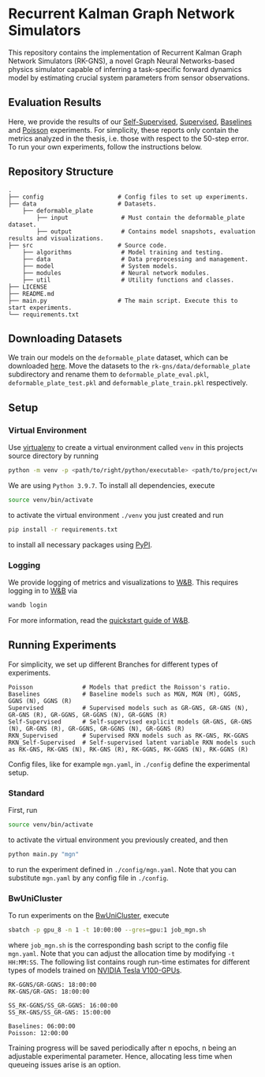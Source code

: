 # Recurrent Kalman Graph Network Simulators
This repository contains the implementation of Recurrent Kalman Graph Network Simulators (RK-GNS), 
a novel Graph Neural Networks-based physics simulator capable of inferring a task-specific forward dynamics model 
by estimating crucial system parameters from sensor observations. 

## Evaluation Results
Here, we provide the results of our [Self-Supervised](https://api.wandb.ai/links/cem_oezcan/pdk22ejv), 
[Supervised](https://wandb.ai/cem_oezcan/RK-GNS/reports/Supervised-Results--Vmlldzo2NjQ3MDM5), [Baselines](https://api.wandb.ai/links/cem_oezcan/kkfcadio) and 
[Poisson](https://api.wandb.ai/links/cem_oezcan/henynbhy) experiments. For simplicity, these reports only contain the metrics analyzed in the thesis, 
i.e. those with respect to the 50-step error. To run your own experiments, follow the instructions below.
## Repository Structure
```
.             
├── config                     # Config files to set up experiments.
├── data                       # Datasets.
    ├── deformable_plate                     
        ├── input               # Must contain the deformable_plate dataset.
        ├── output              # Contains model snapshots, evaluation results and visualizations.
├── src                        # Source code.
    ├── algorithms              # Model training and testing.
    ├── data                    # Data preprocessing and management.
    ├── model                   # System models.
    ├── modules                 # Neural network modules.
    ├── util                    # Utility functions and classes.
├── LICENSE                    
├── README.md
├── main.py                    # The main script. Execute this to start experiments.             
└── requirements.txt
```           

## Downloading Datasets
We train our models on the `deformable_plate` dataset, which can be downloaded [here](https://drive.google.com/drive/folders/1hNQyOSWE8PncOoLwXku7-gTLQQlwcOrW?usp=sharing).
Move the datasets to the `rk-gns/data/deformable_plate` subdirectory and rename them to `deformable_plate_eval.pkl`, `deformable_plate_test.pkl` and `deformable_plate_train.pkl` respectively.

## Setup

### Virtual Environment
Use [virtualenv](https://virtualenv.pypa.io/) to create a virtual environment called `venv` in this projects source directory by running 
```bash
python -m venv -p <path/to/right/python/executable> <path/to/project/venv>
```
We are using `Python 3.9.7`.
To install all dependencies, execute
```bash
source venv/bin/activate
```
to activate the virtual environment `./venv` you just created and run
```bash
pip install -r requirements.txt
```
to install all necessary packages using [PyPI](https://pypi.org/).

### Logging
We provide logging of metrics and visualizations to [W&B](https://wandb.ai). 
This requires logging in to [W&B](https://wandb.ai) via 
```bash
wandb login
```
For more information, read the [quickstart guide of W&B](https://docs.wandb.ai/quickstart).

## Running Experiments
For simplicity, we set up different Branches for different types of experiments.
```
Poisson              # Models that predict the Roisson's ratio. 
Baselines            # Baseline models such as MGN, MGN (M), GGNS, GGNS (N), GGNS (R)
Supervised           # Supervised models such as GR-GNS, GR-GNS (N), GR-GNS (R), GR-GGNS, GR-GGNS (N), GR-GGNS (R)
Self-Supervised      # Self-supervised explicit models GR-GNS, GR-GNS (N), GR-GNS (R), GR-GGNS, GR-GGNS (N), GR-GGNS (R)
RKN_Supervised       # Supervised RKN models such as RK-GNS, RK-GGNS
RKN_Self-Supervised  # Self-supervised latent variable RKN models such as RK-GNS, RK-GNS (N), RK-GNS (R), RK-GGNS, RK-GGNS (N), RK-GGNS (R)
```
Config files, like for example `mgn.yaml`, in `./config` define the experimental setup.

### Standard
First, run 
```bash
source venv/bin/activate
```
to activate the virtual environment you previously created, and then
```bash
python main.py "mgn"
```
to run the experiment defined in `./config/mgn.yaml`. Note that you can substitute `mgn.yaml` by any config file in `./config`.

### BwUniCluster
To run experiments on the [BwUniCluster](https://wiki.bwhpc.de/e/Category:BwUniCluster_2.0), execute
```bash
sbatch -p gpu_8 -n 1 -t 10:00:00 --gres=gpu:1 job_mgn.sh
```
where `job_mgn.sh` is the corresponding bash script to the config file `mgn.yaml`. 
Note that you can adjust the allocation time by modifying `-t HH:MM:SS`. The following list contains rough run-time 
estimates for different types of models trained on [NVIDIA Tesla V100-GPUs](https://www.nvidia.com/de-de/data-center/tesla-v100/).
```
RK-GGNS/GR-GGNS: 18:00:00
RK-GNS/GR-GNS: 18:00:00

SS_RK-GGNS/SS_GR-GGNS: 16:00:00
SS_RK-GNS/SS_GR-GNS: 15:00:00

Baselines: 06:00:00
Poisson: 12:00:00
```
Training progress will be saved periodically after n epochs, n being an adjustable experimental parameter. 
Hence, allocating less time when queueing issues arise is an option.
